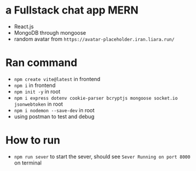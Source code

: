 # a Fullstack chat app MERN
- React.js
- MongoDB through mongoose
- random avatar from `https://avatar-placeholder.iran.liara.run/`
# Ran command
- `npm create vite@latest` in frontend
- `npm i` in frontend
- `npm init -y` in root
- `npm i express dotenv cookie-parser bcryptjs mongoose socket.io jsonwebtoken` in root
- `npm i nodemon --save-dev` in root
- using postman to test and debug
# How to run
- `npm run sever` to start the sever, should see `Sever Running on port 8000` on terminal